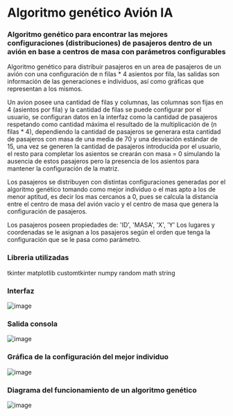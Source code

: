# Algoritmo genético Avión IA
### Algoritmo genético para encontrar las mejores configuraciones (distribuciones) de pasajeros dentro de un avión en base a centros de masa con parámetros configurables
Algoritmo genético para distribuir pasajeros en un area de pasajeros de un avión con una configuración de n filas * 4 asientos por fila, las salidas son información de las generaciones e individuos, así como gráficas que representan a los mismos.

Un avion posee una cantidad de filas y columnas, las columnas son fijas en 4 (asientos por fila) y la cantidad de filas se puede configurar por el usuario, se configuran datos en la interfaz como la cantidad de pasajeros respetando como cantidad máxima el resultado de la multiplicación de (n filas * 4), dependiendo la cantidad de pasajeros se generara esta cantidad de pasajeros con masa de una media de 70 y una desviación estándar de 15, una vez se generen la cantidad de pasajeros introducida por el usuario, el resto para completar los asientos se crearán con masa = 0 simulando la ausencia de estos pasajeros pero la presencia de los asientos para mantener la configuración de la matriz.

Los pasajeros se distribuyen con distintas configuraciones generadas por el algoritmo genético tomando como mejor individuo o el mas apto a los de menor aptitud, es decir los mas cercanos a 0, pues se calcula la distancia entre el centro de masa del avión vacío y el centro de masa que genera la configuración de pasajeros.

Los pasajeros poseen propiedades de: 'ID', 'MASA', 'X', 'Y'
Los lugares y coordenadas se le asignan a los pasajeros según el orden que tenga la configuración que se le pasa como parámetro.

### Libreria utilizadas
   tkinter
   matplotlib
   customtkinter
   numpy
   random
   math
   string

### Interfaz
![image](https://user-images.githubusercontent.com/77992695/215649659-e06eb936-9c4d-499b-acc4-030ad582c28e.png)

### Salida consola
![image](https://user-images.githubusercontent.com/77992695/215649931-085b05df-09c2-4451-9f7e-ecc93a43b5c6.png)


### Gráfica de la configuración del mejor individuo
![image](https://user-images.githubusercontent.com/77992695/215649891-5a6d6f78-c49b-43ec-b6d1-f146ccd6e0ae.png)


### Diagrama del funcionamiento de un algoritmo genético
![image](https://user-images.githubusercontent.com/77992695/215647466-fcdc5b9b-a886-47cc-acd2-5d2dee4e995f.png)
